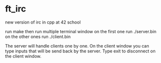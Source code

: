# ft_irc
new version of irc in cpp at 42 school

run make then run multiple terminal window
on the first one run ./server.bin
on the other ones run ./client.bin

The server will handle clients one by one. 
On the client window you can type inputs that
will be send back by the server. Type exit
to disconnect on the client window.
